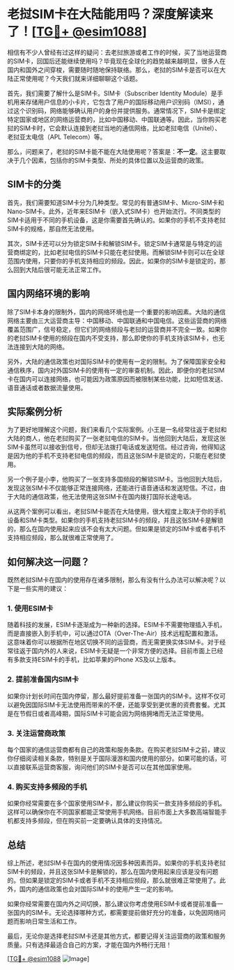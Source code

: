 # 老挝SIM卡在大陆能用吗？深度解读来了！[[TG💪+ @esim1088](https://t.me/s/esim1088)]

相信有不少人曾经有过这样的疑问：去老挝旅游或者工作的时候，买了当地运营商的SIM卡，回国后还能继续使用吗？毕竟现在全球化的趋势越来越明显，很多人在国内和国外之间穿梭，需要随时随地保持联络。那么，老挝的SIM卡是否可以在大陆正常使用呢？今天我们就来详细聊聊这个话题。

首先，我们需要了解什么是SIM卡。SIM卡（Subscriber Identity Module）是手机用来存储用户信息的小卡片，它包含了用户的国际移动用户识别码（IMSI），通过这个识别码，网络能够确认用户的身份并提供服务。通常情况下，SIM卡是绑定特定国家或地区的网络运营商的，比如中国移动、中国联通等。因此，当你购买老挝的SIM卡时，它会默认连接到老挝当地的通信网络，比如老挝电信（Unitel）、老挝亚太电信（APL Telecom）等。

那么，问题来了，老挝的SIM卡能不能在大陆使用呢？答案是：**不一定**。这主要取决于几个因素，包括你的SIM卡类型、所处的具体位置以及运营商的政策。

## SIM卡的分类

首先，我们需要知道SIM卡分为几种类型。常见的有普通SIM卡、Micro-SIM卡和Nano-SIM卡。此外，近年来ESIM卡（嵌入式SIM卡）也开始流行。不同类型的SIM卡适用于不同的手机设备，这是你需要首先确认的。如果你的手机不支持老挝SIM卡的规格，那自然无法使用。

其次，SIM卡还可以分为锁定SIM卡和解锁SIM卡。锁定SIM卡通常是与特定的运营商绑定的，比如老挝电信的SIM卡只能在老挝使用。而解锁SIM卡则可以在全球范围内使用，只要你的手机支持相应的频段。因此，如果你的SIM卡是锁定的，那么回到大陆后很可能无法正常工作。

## 国内网络环境的影响

除了SIM卡本身的限制外，国内的网络环境也是一个重要的影响因素。大陆的通信网络主要由三大运营商主导：中国移动、中国联通和中国电信。这些运营商的网络覆盖范围广，信号稳定，但它们的网络频段与老挝的运营商并不完全一致。如果你的老挝SIM卡使用的频段在国内不受支持，那么即使你的手机支持该SIM卡，也无法连接到大陆的网络。

另外，大陆的通信政策也对国际SIM卡的使用有一定的限制。为了保障国家安全和通信秩序，国内对外国SIM卡的使用有一定的审查机制。因此，即便你的老挝SIM卡在国内可以连接网络，也可能因为政策原因而被限制某些功能，比如短信发送、语音通话或者数据流量使用。

## 实际案例分析

为了更好地理解这个问题，我们来看几个实际案例。小王是一名经常往返于老挝和大陆的商人，他在老挝购买了一张老挝电信的SIM卡。当他回到大陆后，发现这张SIM卡虽然可以接收到信号，但却无法拨打电话或发送短信。经过咨询，他得知这是因为他的手机不支持老挝电信的频段，而且这张SIM卡是锁定的，只能在老挝使用。

另一个例子是小李，他购买了一张支持多国频段的解锁SIM卡。当他回到大陆后，发现这张SIM卡不仅能够正常连接网络，还能进行语音通话和发送短信。不过，由于大陆的通信政策，他无法使用这张SIM卡在国内拨打国际长途电话。

从这两个案例可以看出，老挝SIM卡能否在大陆使用，很大程度上取决于你的手机设备和SIM卡类型。如果你的手机支持老挝SIM卡的频段，并且这张SIM卡是解锁的，那么在国内使用起来应该不会有太大问题。但如果是锁定的SIM卡或者手机不支持相应频段，那么就很难正常使用了。

## 如何解决这一问题？

既然老挝SIM卡在国内的使用存在诸多限制，那么有没有什么办法可以解决呢？以下是一些实用的建议：

### 1. 使用ESIM卡

随着科技的发展，ESIM卡逐渐成为一种新的选择。ESIM卡不需要物理插入手机，而是直接嵌入到手机中，可以通过OTA（Over-The-Air）技术远程配置和激活。这意味着你可以根据所在地区切换不同的运营商，而无需更换实体SIM卡。对于经常往返于国内外的人来说，ESIM卡无疑是一个非常方便的选择。目前市面上已经有多款支持ESIM卡的手机，比如苹果的iPhone XS及以上版本。

### 2. 提前准备国内SIM卡

如果你计划长时间在国内停留，那么最好提前准备一张国内的SIM卡。这样不仅可以避免因国际SIM卡无法使用而带来的不便，还能享受到更优惠的资费套餐。尤其是在节假日或者高峰期，国际SIM卡可能会因为网络拥堵而无法正常使用。

### 3. 关注运营商政策

每个国家的通信运营商都有自己的政策和服务条款。在购买老挝SIM卡之前，建议你仔细阅读相关条款，特别是关于国际漫游和国内使用的部分。如果可能的话，可以直接联系运营商客服，询问他们的SIM卡是否可以在其他国家使用。

### 4. 购买支持多频段的手机

如果你经常需要在多个国家使用SIM卡，那么建议你购买一款支持多频段的手机。这样可以确保你在不同国家都能正常使用手机网络。目前市面上大多数高端智能手机都支持多频段，但在购买前一定要确认具体的支持情况。

## 总结

综上所述，老挝SIM卡在国内的使用情况因多种因素而异。如果你的手机支持老挝SIM卡的频段，并且这张SIM卡是解锁的，那么在国内使用起来应该是没有问题的。但如果是锁定的SIM卡或者手机不支持相应频段，那么就很难正常使用了。此外，国内的通信政策也会对国际SIM卡的使用产生一定的影响。

如果你经常需要在国内外之间切换，那么建议你考虑使用ESIM卡或者提前准备一张国内的SIM卡。无论选择哪种方式，都需要提前做好充分的准备，以免因网络问题而影响日常生活和工作。

最后，无论你是选择老挝SIM卡还是其他方式，都要记得关注运营商的政策和服务质量。只有选择最适合自己的方案，才能在国内外畅行无阻！

[[TG💪+ @esim1088](https://t.me/s/esim1088) ![Image](https://i.postimg.cc/4NQfJmqS/Snipaste-2025-05-13-00-14-12.png)]
